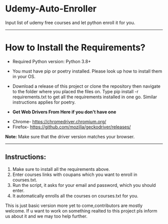 # Udemy-Auto-Enroller
Input list of udemy free courses and let python enroll it for you. 

---

# How to Install the Requirements?

* Required Python version: Python 3.8+

* You must have pip or poetry installed. Please look up how to install them in your OS.

* Download a release of this project or clone the repository then navigate to the folder where you placed the files on. Type pip install -r requirements.txt to get all the requirements installed in one go. Similar instructions applies for poetry.

- **Get Web Drivers From Here if you don't have one**
* Chrome- https://chromedriver.chromium.org/
* Firefox- https://github.com/mozilla/geckodriver/releases/

**Note:** Make sure that the driver version matches your browser.

---

## Instructions:

1. Make sure to install all the requirements above.
2. Enter courses links with coupans which you want to enroll in courses.txt.
3. Run the script, it asks for your email and password, which you should enter.
4. It automatically enrolls all the courses on courses.txt for you. 

This is just basic version more yet to come,contributors are mostly welcome. If u want to work on something realted to this project pls inform us about it and we may too help further.
